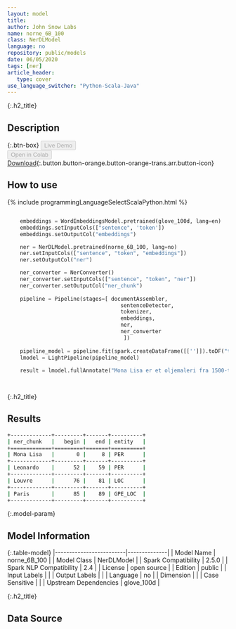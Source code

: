 ```yaml
---
layout: model
title: 
author: John Snow Labs
name: norne_6B_100
class: NerDLModel
language: no
repository: public/models
date: 06/05/2020
tags: [ner]
article_header:
   type: cover
use_language_switcher: "Python-Scala-Java"
---
```


{:.h2_title}
## Description 




{:.btn-box}
<button class="button button-orange" disabled>Live Demo</button><br/><button class="button button-orange" disabled>Open in Colab</button><br/>[Download](https://s3.amazonaws.com/auxdata.johnsnowlabs.com/public/models/norne_6B_100_no_2.5.0_2.4_1588781289907.zip){:.button.button-orange.button-orange-trans.arr.button-icon}<br/>

## How to use 
<div class="tabs-box" markdown="1">

{% include programmingLanguageSelectScalaPython.html %}

```python

    embeddings = WordEmbeddingsModel.pretrained(glove_100d, lang=en)
    embeddings.setInputCols(["sentence", 'token'])
    embeddings.setOutputCol("embeddings")

    ner = NerDLModel.pretrained(norne_6B_100, lang=no)
    ner.setInputCols(["sentence", "token", "embeddings"])
    ner.setOutputCol("ner")

    ner_converter = NerConverter()
    ner_converter.setInputCols(["sentence", "token", "ner"])
    ner_converter.setOutputCol("ner_chunk")
                      
    pipeline = Pipeline(stages=[ documentAssembler, 
                                    sentenceDetector,
                                    tokenizer,
                                    embeddings,
                                    ner,
                                    ner_converter
                                     ])
    
    pipeline_model = pipeline.fit(spark.createDataFrame([['']]).toDF("text"))
    lmodel = LightPipeline(pipeline_model)
    
    result = lmodel.fullAnnotate("Mona Lisa er et oljemaleri fra 1500-tallet skapt av Leonardo. Den holdes på Louvre i Paris.")[0]
    
```

```scala

```
</div>

{:.h2_title}
## Results
```bash
+-------------+---------+-------+----------+
| ner_chunk   |   begin |   end | entity   |
+=============+=========+=======+==========+
| Mona Lisa   |       0 |     8 | PER      |
+-------------+---------+-------+----------+
| Leonardo    |      52 |    59 | PER      |
+-------------+---------+-------+----------+
| Louvre      |      76 |    81 | LOC      |
+-------------+---------+-------+----------+
| Paris       |      85 |    89 | GPE_LOC  |
+-------------+---------+-------+----------+
```

{:.model-param}
## Model Information

{:.table-model}
|-------------------------|--------------|
| Model Name              | norne_6B_100 |
| Model Class             | NerDLModel   |
| Spark Compatibility     | 2.5.0        |
| Spark NLP Compatibility | 2.4          |
| License                 | open source  |
| Edition                 | public       |
| Input Labels            |              |
| Output Labels           |              |
| Language                | no           |
| Dimension               |              |
| Case Sensitive          |              |
| Upstream Dependencies   | glove_100d   |




{:.h2_title}
## Data Source




